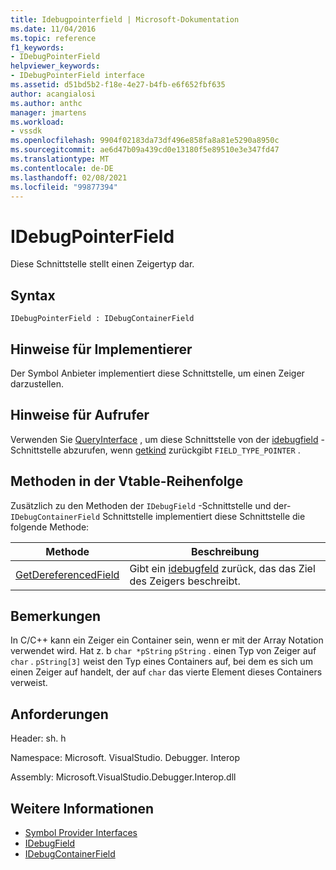 ```yaml
---
title: Idebugpointerfield | Microsoft-Dokumentation
ms.date: 11/04/2016
ms.topic: reference
f1_keywords:
- IDebugPointerField
helpviewer_keywords:
- IDebugPointerField interface
ms.assetid: d51bd5b2-f18e-4e27-b4fb-e6f652fbf635
author: acangialosi
ms.author: anthc
manager: jmartens
ms.workload:
- vssdk
ms.openlocfilehash: 9904f02183da73df496e858fa8a81e5290a8950c
ms.sourcegitcommit: ae6d47b09a439cd0e13180f5e89510e3e347fd47
ms.translationtype: MT
ms.contentlocale: de-DE
ms.lasthandoff: 02/08/2021
ms.locfileid: "99877394"
---
```

# <a name="idebugpointerfield"></a>IDebugPointerField
Diese Schnittstelle stellt einen Zeigertyp dar.

## <a name="syntax"></a>Syntax

```
IDebugPointerField : IDebugContainerField
```

## <a name="notes-for-implementers"></a>Hinweise für Implementierer
 Der Symbol Anbieter implementiert diese Schnittstelle, um einen Zeiger darzustellen.

## <a name="notes-for-callers"></a>Hinweise für Aufrufer
 Verwenden Sie [QueryInterface](/cpp/atl/queryinterface) , um diese Schnittstelle von der [idebugfield](../../../extensibility/debugger/reference/idebugfield.md) -Schnittstelle abzurufen, wenn [getkind](../../../extensibility/debugger/reference/idebugfield-getkind.md) zurückgibt `FIELD_TYPE_POINTER` .

## <a name="methods-in-vtable-order"></a>Methoden in der Vtable-Reihenfolge
 Zusätzlich zu den Methoden der `IDebugField` -Schnittstelle und der- `IDebugContainerField` Schnittstelle implementiert diese Schnittstelle die folgende Methode:

|Methode|Beschreibung|
|------------|-----------------|
|[GetDereferencedField](../../../extensibility/debugger/reference/idebugpointerfield-getdereferencedfield.md)|Gibt ein [idebugfeld](../../../extensibility/debugger/reference/idebugfield.md) zurück, das das Ziel des Zeigers beschreibt.|

## <a name="remarks"></a>Bemerkungen
 In C/C++ kann ein Zeiger ein Container sein, wenn er mit der Array Notation verwendet wird. Hat z. b `char *pString` `pString` . einen Typ von Zeiger auf `char` . `pString[3]` weist den Typ eines Containers auf, bei dem es sich um einen Zeiger auf handelt, der auf `char` das vierte Element dieses Containers verweist.

## <a name="requirements"></a>Anforderungen
 Header: sh. h

 Namespace: Microsoft. VisualStudio. Debugger. Interop

 Assembly: Microsoft.VisualStudio.Debugger.Interop.dll

## <a name="see-also"></a>Weitere Informationen
- [Symbol Provider Interfaces](../../../extensibility/debugger/reference/symbol-provider-interfaces.md)
- [IDebugField](../../../extensibility/debugger/reference/idebugfield.md)
- [IDebugContainerField](../../../extensibility/debugger/reference/idebugcontainerfield.md)

